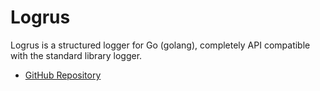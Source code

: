 # Logrus

Logrus is a structured logger for Go (golang), completely API compatible with the standard library logger.



- [GitHub Repository](https://github.com/Sirupsen/logrus)
